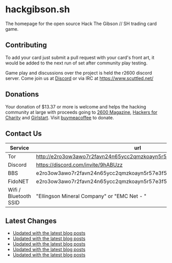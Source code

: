 # hackgibson.sh
The homepage for the open source Hack The Gibson // SH trading card game.


## Contributing

To add your card just submit a pull request with your card's front art, it would be added to the next run of set after community play testing.

Game play and discussions over the project is held the r2600 discord server. Come join us at [Discord](https://discord.com/invite/9hABUzz) or via IRC at https://www.scuttled.net/


## Donations

Your donation of $13.37 or more is welcome and helps the hacking community at large with proceeds going to [2600 Magazine](https://2600.com/), [Hackers for Charity](https://hackersforcharity.org) and [Girlstart](https://girlstart.org).  Visit [buymeacoffee](https://www.buymeacoffee.com/hackgibson.sh) to donate.


## Contact Us

Service | url
-|-
Tor | http://e2ro3ow3awo7r2favn24n65ycc2qmzkoayn5r57e3f56nvjwdcgg32ad.onion
Discord | https://discord.com/invite/9hABUzz
BBS | e2ro3ow3awo7r2favn24n65ycc2qmzkoayn5r57e3f56nvjwdcgg32ad.onion:23
FidoNET | e2ro3ow3awo7r2favn24n65ycc2qmzkoayn5r57e3f56nvjwdcgg32ad.onion:24554
Wifi / Bluetooth SSID | "Ellingson Mineral Company" or "EMC Net - <fidonet address>"

## Latest Changes
<!-- BLOG-POST-LIST:START -->
- [Updated with the latest blog posts](https://github.com/DFW2600/hackgibson.sh/commit/76ba441d867ceff96fcb49462cafc2e1f044945d)
- [Updated with the latest blog posts](https://github.com/DFW2600/hackgibson.sh/commit/34a7a3ec38912e7fe03f323f19fac831032f67af)
- [Updated with the latest blog posts](https://github.com/DFW2600/hackgibson.sh/commit/fa9df1ca8a0741721aab855fff58017877d853ad)
- [Updated with the latest blog posts](https://github.com/DFW2600/hackgibson.sh/commit/1064001d3936ef70bf4056a48c10462020f98f1c)
- [Updated with the latest blog posts](https://github.com/DFW2600/hackgibson.sh/commit/b2ff9e84ad5d158a7d3e8c5eb9efddc0f6a21cf3)
<!-- BLOG-POST-LIST:END -->
